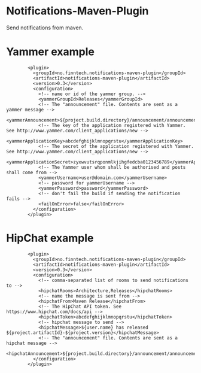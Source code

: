 Notifications-Maven-Plugin
==========================

Send notifications from maven.

Yammer example
==============


            <plugin>
              <groupId>no.finntech.notifications-maven-plugin</groupId>
              <artifactId>notifications-maven-plugin</artifactId>
              <version>0.3</version>
              <configuration>
                <!-- name or id of the yammer group. -->
                <yammerGroupId>Releases</yammerGroupId>
                <!-- The "announcement" file. Contents are sent as a yammer message -->
                <yammerAnnouncement>${project.build.directory}/announcement/announcement.vm</yammerAnnouncement>
                <!-- The key of the application registered with Yammer. See http://www.yammer.com/client_applications/new -->
                <yammerApplicationKey>abcdefghijklmnopqrstu</yammerApplicationKey>
                <!-- The secret of the application registered with Yammer. See http://www.yammer.com/client_applications/new -->
                <yammerApplicationSecret>zyxwvutsrqponmlkjihgfedcba0123456789</yammerApplicationSecret>
                <!-- The Yammer user whom shall be authorised and posts shall come from -->
                <yammerUsername>user@domain.com</yammerUsername>
                <!-- password for yammerUsername -->
                <yammerPassword>password</yammerPassword>
                <!-- don't fail the build if sending the notification fails -->
                <failOnError>false</failOnError>
              </configuration>
            </plugin>



HipChat example
===============


            <plugin>
              <groupId>no.finntech.notifications-maven-plugin</groupId>
              <artifactId>notifications-maven-plugin</artifactId>
              <version>0.3</version>
              <configuration>
                <!-- comma-separated list of rooms to send notifications to -->
                <hipchatRooms>Architecture,Releases</hipchatRooms>
                <!-- name the message is sent from -->
                <hipchatFrom>Maven Release</hipchatFrom>
                <!-- The HipChat API token. See https://www.hipchat.com/docs/api -->
                <hipchatToken>abcdefghijklmnopqrstu</hipchatToken>
                <!-- hipchat message to send -->
                <hipchatMessage>${user.name} has released ${project.artifactId}-${project.version}</hipchatMessage>
                <!-- The "announcement" file. Contents are sent as a hipchat message -->
                <hipchatAnnouncement>${project.build.directory}/announcement/announcement.vm</hipchatAnnouncement>
              </configuration>
            </plugin>
